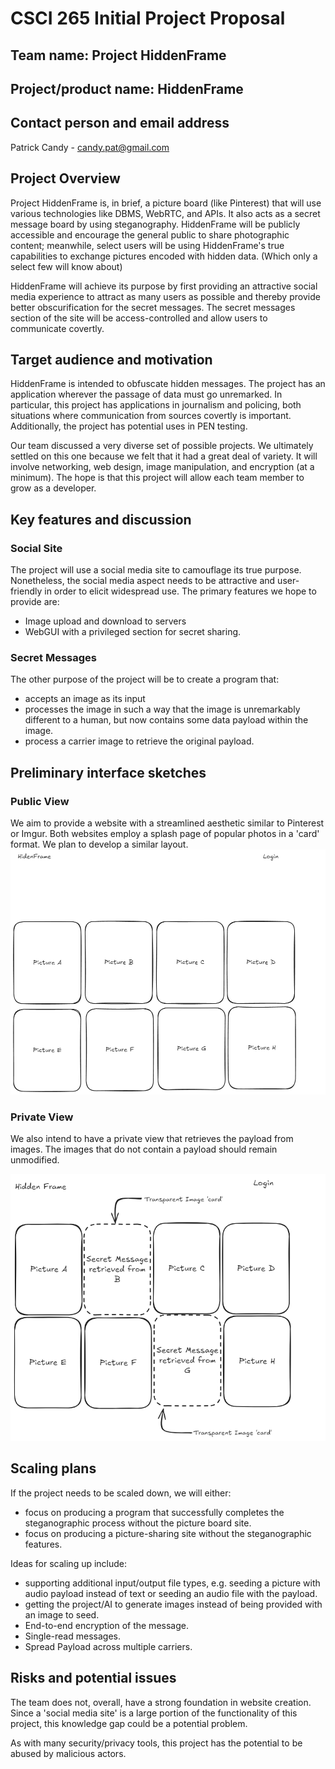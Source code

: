 
# CSCI 265 Initial Project Proposal

## Team name: Project HiddenFrame

## Project/product name: HiddenFrame

## Contact person and email address

Patrick Candy - candy.pat@gmail.com

## Project Overview

Project HiddenFrame is, in brief, a picture board (like Pinterest) that will use various technologies like DBMS, WebRTC, and APIs. It also acts as a secret message board by using steganography. HiddenFrame will be publicly accessible and encourage the general public to share photographic content; meanwhile, select users will be using HiddenFrame's true capabilities to exchange pictures encoded with hidden data. (Which only a select few will know about)

HiddenFrame will achieve its purpose by first providing an attractive social media experience to attract as many users as possible and thereby provide better obscurification for the secret messages. The secret messages section of the site will be access-controlled and allow users to communicate covertly.

## Target audience and motivation

HiddenFrame is intended to obfuscate hidden messages. The project has an application wherever the passage of data must go unremarked. In particular, this project has applications in journalism and policing, both situations where communication from sources covertly is important. Additionally, the project has potential uses in PEN testing.

Our team discussed a very diverse set of possible projects. We ultimately settled on this one because we felt that it had a great deal of variety. It will involve networking, web design, image manipulation, and encryption (at a minimum). The hope is that this project will allow each team member to grow as a developer. 

## Key features and discussion

### Social Site

The project will use a social media site to camouflage its true purpose. Nonetheless, the social media aspect needs to be attractive and user-friendly in order to elicit widespread use. The primary features we hope to provide are:
- Image upload and download to servers
- WebGUI with a privileged section for secret sharing.

### Secret Messages

The other purpose of the project will be to create a program that: 
- accepts an image as its input 
- processes the image in such a way that the image is unremarkably different to a human, but now contains some data payload within the image.
- process a carrier image to retrieve the original payload. 

## Preliminary interface sketches

### Public View
We aim to provide a website with a streamlined aesthetic similar to Pinterest or Imgur. Both websites employ a splash page of popular photos in a 'card' format. We plan to develop a similar layout.
![Public View](./resources/images/HiddenFrame%20Public%20View.png)

### Private View
We also intend to have a private view that retrieves the payload from images. The images that do not contain a payload should remain unmodified. 

![Private View](./resources/images/HiddenFrame%20Private%20View.png)

## Scaling plans

If the project needs to be scaled down, we will either: 
- focus on producing a program that successfully completes the steganographic process without the picture board site.
- focus on producing a picture-sharing site without the steganographic features.

Ideas for scaling up include: 
- supporting additional input/output file types, e.g. seeding a picture with audio payload instead of text or seeding an audio file with the payload. 
- getting the project/AI to generate images instead of being provided with an image to seed.
- End-to-end encryption of the message. 
- Single-read messages.
- Spread Payload across multiple carriers. 


## Risks and potential issues

The team does not, overall, have a strong foundation in website creation. Since a 'social media site' is a large portion of the functionality of this project, this knowledge gap could be a potential problem. 

As with many security/privacy tools, this project has the potential to be abused by malicious actors. 
